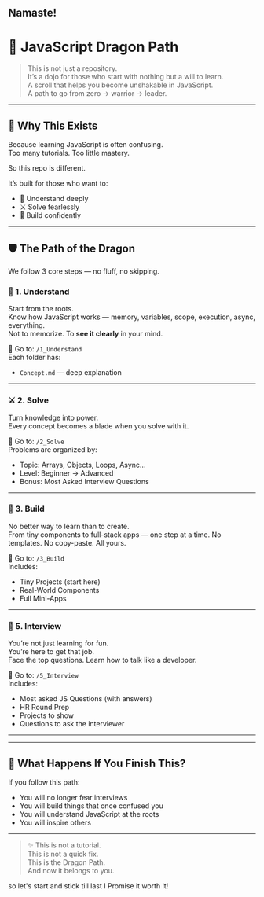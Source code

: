 ## Namaste!
# 🐉 JavaScript Dragon Path

> This is not just a repository.  
> It’s a dojo for those who start with nothing but a will to learn.  
> A scroll that helps you become unshakable in JavaScript.  
> A path to go from zero → warrior → leader.

---

## 🌱 Why This Exists

Because learning JavaScript is often confusing.  
Too many tutorials. Too little mastery.

So this repo is different.

It’s built for those who want to:

- 🧠 Understand deeply  
- ⚔️ Solve fearlessly  
- 🔨 Build confidently    

---

## 🛡️ The Path of the Dragon

We follow 3 core steps — no fluff, no skipping.

### 🧠 1. Understand

Start from the roots.  
Know how JavaScript works — memory, variables, scope, execution, async, everything.  
Not to memorize. To **see it clearly** in your mind.

📁 Go to: `/1_Understand`  
Each folder has:
- `Concept.md` — deep explanation  

---

### ⚔️ 2. Solve

Turn knowledge into power.  
Every concept becomes a blade when you solve with it.

📁 Go to: `/2_Solve`  
Problems are organized by:
- Topic: Arrays, Objects, Loops, Async...
- Level: Beginner → Advanced  
- Bonus: Most Asked Interview Questions

---

### 🔨 3. Build

No better way to learn than to create.  
From tiny components to full-stack apps — one step at a time. No templates. No copy-paste. All yours.

📁 Go to: `/3_Build`  
Includes:
- Tiny Projects (start here)  
- Real-World Components  
- Full Mini-Apps  

---

### 💼 5. Interview

You’re not just learning for fun.  
You’re here to get that job.  
Face the top questions. Learn how to talk like a developer.

📁 Go to: `/5_Interview`  
Includes:
- Most asked JS Questions (with answers)  
- HR Round Prep  
- Projects to show  
- Questions to ask the interviewer


________________________________________________________________________________________________

---

## 🌟 What Happens If You Finish This?

If you follow this path:

- You will no longer fear interviews
- You will build things that once confused you
- You will understand JavaScript at the roots
- You will inspire others

---

> ✨ This is not a tutorial.  
> This is not a quick fix.  
> This is the Dragon Path.  
> And now it belongs to you.

so let's start and stick till last 
I Promise it worth it!




